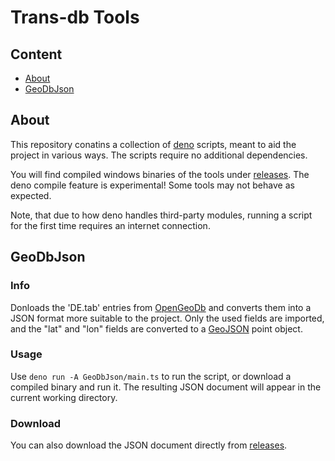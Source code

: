 # Trans-db Tools

## Content

* [About](#about)
* [GeoDbJson](#geodbjson)

## About

This repository conatins a collection of [deno](https://deno.land/) scripts, meant to aid the project in various ways.
The scripts require no additional dependencies.

You will find compiled windows binaries of the tools under [releases](https://github.com/TransDB-de/Tools/releases).
The deno compile feature is experimental! Some tools may not behave as expected.

Note, that due to how deno handles third-party modules, running a script for the first time requires an internet connection.

## GeoDbJson

### Info

Donloads the 'DE.tab' entries from [OpenGeoDb](http://opengeodb.giswiki.org/wiki/OpenGeoDB) and converts them into a JSON format more suitable to the project.
Only the used fields are imported, and the "lat" and "lon" fields are converted to a [GeoJSON](https://geojson.org/) point object.

### Usage

Use `deno run -A GeoDbJson/main.ts` to run the script, or download a compiled binary and run it. The resulting JSON document will appear in the current working directory.

### Download

You can also download the JSON document directly from [releases](https://github.com/TransDB-de/Tools/releases/download/0.2.0/OpenGeoDb_DE_JSON.zip).
